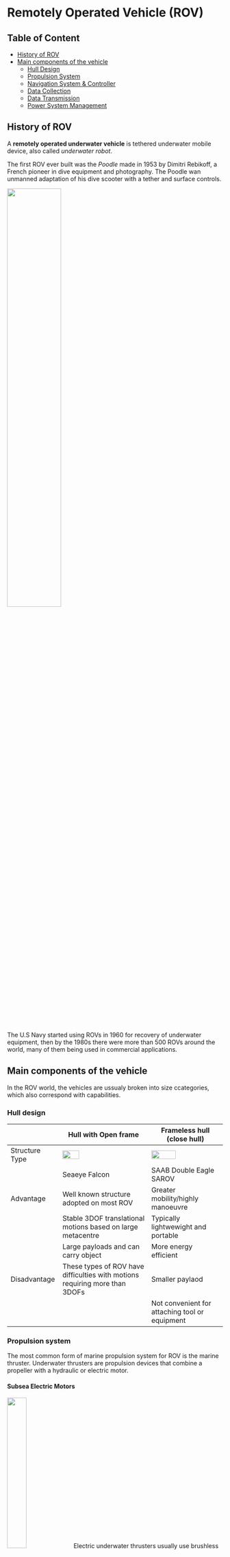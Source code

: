 # Remotely Operated Vehicle (ROV)

## Table of Content
- [History of ROV](#history-of-rov)
- [Main components of the vehicle](#main-components-of-the-vehicle)
  - [Hull Design](#hull-design)
  - [Propulsion System](#propulsion-system)
  - [Navigation System & Controller](#navigation-system-and-controller)
  - [Data Collection](#data-collection)
  - [Data Transmission](#data-transmission)
  - [Power System Management](#power-system-management)

## History of ROV
A **remotely operated underwater vehicle** is tethered underwater mobile device, also called _underwater robot_.

The first ROV ever built was the _Poodle_ made in 1953 by Dimitri Rebikoff, a French pioneer in dive equipment and photography. The Poodle wan unmanned adaptation of his dive scooter with a tether and surface controls.

<img src="https://bluerobotics.com/wp-content/uploads/2019/09/poodle-rov.jpg" width="50%">

The U.S Navy started using ROVs in 1960 for recovery of underwater equipment, then by the 1980s there were more than 500 ROVs around the world, many of them being used in commercial applications.

## Main components of the vehicle
In the ROV world, the vehicles are ussualy broken into size ccategories, which also correspond with capabilities.

### Hull design

|                | Hull with Open frame | Frameless hull (close hull) |
|----------------|--------------|--------------------|
| Structure Type | <img src="https://img.nauticexpo.com/images_ne/photo-g/25353-14204891.jpg" width="45%"> | <img src="https://www.marinevision.es/images/products/saab/mil_deagle-sar-big.jpg" width="60%"> |
| | Seaeye Falcon | SAAB Double Eagle SAROV |
| Advantage | Well known structure adopted on most ROV | Greater mobility/highly manoeuvre |
| | Stable 3DOF translational motions based on large metacentre | Typically lightwewight and portable |
| | Large payloads and can carry object | More energy efficient |
| Disadvantage | These types of ROV have difficulties with motions requiring more than 3DOFs | Smaller paylaod|
| | | Not convenient for attaching tool or equipment|

### Propulsion system
The most common form of marine propulsion system for ROV is the marine thruster. Underwater thrusters are propulsion devices that combine a propeller with a hydraulic or electric motor.

#### Subsea Electric Motors
<img src="https://www.unmannedsystemstechnology.com/wp-content/uploads/2021/10/BlueROV2-T200-ROV-thrusters-300x225.png" width="30%">
Electric underwater thrusters usually use brushless DC or permanent magnet synchronous motors. These motors may be sealed within air- or oil-filled cavities, or use flooded design that allows water to come into contact with the motor, providing extra cooling and lubrication.

#### Underwater Propellers
<img src="https://www.unmannedsystemstechnology.com/wp-content/uploads/2021/10/Marine-Propulsion-Systems-300x265.jpeg" width="300">
Propellers, which convert rotation to thrust, need to be matched to the motor torque for maximum efficiency. They also need to be manufactured from a corrosion resistant material such as an aluminium-stainless steel alloy, as they will be constantly submerged in saltwater.

#### Variable-Buoyancy Propulsion
Underwater gliders use a different form of propulsion known as variable-buoyancy propulsion. This method utilises an internal bladder that can be inflated or deflated to change the density of the vehicle, making it ascend or sink as required. The glider uses hydrofoils to generate forward motion as the vehicle descends, with the result that the movement pattern of the glider resembles a sawtooth profile.

### Navigation System and Controller
#### Subsea Navigation Sensors
<img src="https://www.unmannedsystemstechnology.com/wp-content/uploads/2018/03/Syrinx-Doppler-Velocity-Log-e1585234521591-300x227.jpg" width="30%"> _Syrinx Subsea Dopller Velocity Log_

The Syrinx Doppler Velocity Log (DVL) is a 600 kHz system designed for both unmanned surface and subsurface vehicles that can be used as a standalone DVL, as part of an integrated system, or perform both functions at once. This dual capability means that only one DVL/altitude sensor is required for both ROV control and survey crews, saving on cost and payload space.

#### USBL Acoustic Technology
<img src="https://www.unmannedsystemstechnology.com/wp-content/uploads/2018/03/AUV-tracking-system-Ranger-2-USBL.webp" width="30%"> _Ranger 2 Subsea Positioning (USBL) System_

Designed for deep and shallow-water tracking of subsea vessels and with an operating range of greater than 7000m, the Ranger 2 is a high-performance USBL (Ultra-Short Base Line) subsea vehicle positioning system that provides an optimal accuracy of better than 0.1%. Ranger 2 can simultaneously track multiple subsea targets or transponder nodes and upload data to the surface with high-speed communications. It is ideal for a wide range of ROV or AUV missions including surveying, ocean science and seismic exploration.

#### Sonar-Underwating Imaging
<img src="https://www.unmannedsystemstechnology.com/wp-content/uploads/2018/03/Solstice-Sonar-for-AUVs-e1520590496890.webp" width="30%"> _Solstice AUV Side-Scan Sonar_

Solstice is a Multi Aperture Sonar (MAS) system designed for high-precision AUV missions such as Search, Classify and Map (SCM), hydrographic surveys and mine detection. Capable of producing high-fidelity imagery and with an industry-leading along-track resolution of 0.15°, Solstice provides superior performance even in very shallow water, and consumes only 18 Watts of power, making it ideal for extended unmanned missions. Powerful onboard processing produces geo-coded side-scan imagery for integrated Computer Aided Detection and Classification (CAD/CAC) and Automatic Target Recognition (ATR). A vertical hydrophone array on each flank delivers high-quality bathymetry data which can be used to produce extremely detailed digital terrain maps.

### Data Collection
#### DVL from Nortek
Steep underwater walls are often important to investigate for multiple scientific end users such as biologists and geologists, as well as professionals in industrial sectors. However, surveying and mapping of such walls has been challenging due to technical limitations.

Researchers at the Norwegian University of Science and Technology (NTNU) have now found that a horizontally-facing DVL is key to solving mapping challenges, while it also reduces the need for highly skilled manual ROV operators.

Researchers at the Centre for Autonomous Marine Operations and Systems (NTNU AMOS) have now developed an ROV-based system for efficient, high quality visual mapping of a steep underwater surface.

Researchers at the Centre for Autonomous Marine Operations and Systems (NTNU AMOS) have now developed an ROV-based system for efficient, high quality visual mapping of a steep underwater surface.

<img src="https://www.nortekgroup.com/imager/images/27986/Nortek-instrument-before-deployment_2cde1a5355d4e329d17e64a778ce51d7.JPG" width="35%"> _The ROV used in the survey is a Sperre-fighter 30K made for NTNU in 2004_

Because this approach relies on sensors that are common to the majority of ROVs, it could easily be adapted to a wide range of ROVs, reducing reliance on highly skilled manual operators. An efficient post-processing strategy using commercially available software was applied to the collected data, further reducing the required resources for the end user.

<img src="https://www.nortekgroup.com/imager/images/27999/dvl_beams-OBS-RD-2_3e386093e1098f67b7941dda1c65393c.jpg" width="35%">

#### FIToplankton ROV
<img src="https://i.ytimg.com/vi/nlyDaR6hzJI/maxresdefault.jpg" width="50%">

WaveShare 10-DOF Inertial Measurement Unit (IMU) is used as a motion sensor. This sensor is consisted of MPU9255 (3-axis gyroscope, 3-axis accelerometer, and 3-axis magnetometer) and BMP180 (barometric pressure sensor). Accelerometer is used for measuring ROV’s acceleration. Meanwhile, gyroscope is used for measuring ROV’s position orientation and accelerometer correction purpose. Magnetometer is used as digital compass for direction/heading.

### Data Transmission
#### FIToplankton ROV
The system is divided into three parts: a software for ground control station, Wi-Fi connected action camera, and IMU sensor’s data transmitter. To reduce the computing requirements on the sensor node, raw sensor data in transmitted. The sensor data transmitter managed the output from sensor data into a data package and sent it to Wi-Fi module which will sent it to the receiver.

#### ROV Auxiliary Transmitter
<img src="https://chuangjilink.com/Uploads/5ab9f552f40a0.jpg" width="50%">

The customized business optical transmission terminal uses fiber multiplexing technology to realize 2 way analog video, 2 physical isolation, 100M line speed Ethernet, audio, RS485/RS232 data and switch volume and other signals in the same optical fiber transmission line. The equipment is cylindrical design, wide and wide temperature and pressure can be applied to the sealed bin of a cable underwater robot and so on. It is an important part of the underwater equipment with cable.

### Power System Management
#### SeaLift ROV
<img src="https://www.seascapesubsea.com/wp-content/uploads/2014/07/vlbv-10_front_lrg.jpg" width="50%">

The vLBV requires 350 VDC power. The Surface Power Supply (SPS) converts the shipboard/shore/generator/inverter 100-265 VAC into 350 VDC for the ROV and adjusts the voltage above 350 VDC as needed to compensate for electrical losses, which can occur over the length of the tether. The SPS was designed to be environmentally hardened for operation from small boats and environmental exposure including rain. To accomplish this, the AC to DC converters are encapsulated inside a weather resistant case.
